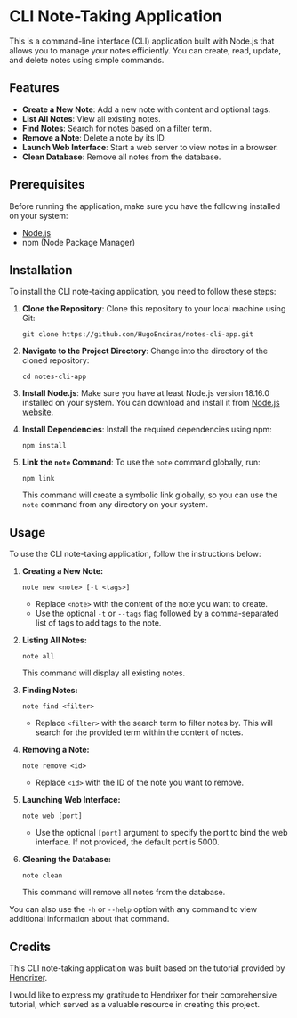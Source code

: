 # CLI Note-Taking Application

This is a command-line interface (CLI) application built with Node.js that allows you to manage your notes efficiently. You can create, read, update, and delete notes using simple commands.

## Features

- **Create a New Note**: Add a new note with content and optional tags.
- **List All Notes**: View all existing notes.
- **Find Notes**: Search for notes based on a filter term.
- **Remove a Note**: Delete a note by its ID.
- **Launch Web Interface**: Start a web server to view notes in a browser.
- **Clean Database**: Remove all notes from the database.

## Prerequisites

Before running the application, make sure you have the following installed on your system:

- [Node.js](https://nodejs.org/)
- npm (Node Package Manager)

## Installation

To install the CLI note-taking application, you need to follow these steps:

1. **Clone the Repository**: Clone this repository to your local machine using Git:

   ```
   git clone https://github.com/HugoEncinas/notes-cli-app.git
   ```

2. **Navigate to the Project Directory**: Change into the directory of the cloned repository:

   ```
   cd notes-cli-app
   ```

3. **Install Node.js**: Make sure you have at least Node.js version 18.16.0 installed on your system. You can download and install it from [Node.js website](https://nodejs.org/).

4. **Install Dependencies**: Install the required dependencies using npm:

   ```
   npm install
   ```

5. **Link the `note` Command**: To use the `note` command globally, run:

   ```
   npm link
   ```

   This command will create a symbolic link globally, so you can use the `note` command from any directory on your system.

## Usage

To use the CLI note-taking application, follow the instructions below:

1. **Creating a New Note:**

   ```
   note new <note> [-t <tags>]
   ```

   - Replace `<note>` with the content of the note you want to create.
   - Use the optional `-t` or `--tags` flag followed by a comma-separated list of tags to add tags to the note.

2. **Listing All Notes:**

   ```
   note all
   ```

   This command will display all existing notes.

3. **Finding Notes:**

   ```
   note find <filter>
   ```

   - Replace `<filter>` with the search term to filter notes by. This will search for the provided term within the content of notes.

4. **Removing a Note:**

   ```
   note remove <id>
   ```

   - Replace `<id>` with the ID of the note you want to remove.

5. **Launching Web Interface:**

   ```
   note web [port]
   ```

   - Use the optional `[port]` argument to specify the port to bind the web interface. If not provided, the default port is 5000.

6. **Cleaning the Database:**

   ```
   note clean
   ```

   This command will remove all notes from the database.

You can also use the `-h` or `--help` option with any command to view additional information about that command.

## Credits

This CLI note-taking application was built based on the tutorial provided by [Hendrixer](https://github.com/Hendrixer/intro-node-v3).

I would like to express my gratitude to Hendrixer for their comprehensive tutorial, which served as a valuable resource in creating this project.

